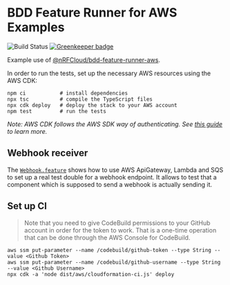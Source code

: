 # BDD Feature Runner for AWS Examples

![Build Status](https://codebuild.eu-west-1.amazonaws.com/badges?uuid=eyJlbmNyeXB0ZWREYXRhIjoiUTZWUlF6bXlJcFZEY2t2ZFdQMnAyZlhvWnB2aWhQQjdld1FBaEFyMitOYkYyNzYvSjhwaXVGRWNWSmdCQ29UZUdRb1N6SUw4NWtJWlNLNHY0UzlQUjQ0PSIsIml2UGFyYW1ldGVyU3BlYyI6IjBSUnpNQnp2bUtXdFJOUmEiLCJtYXRlcmlhbFNldFNlcmlhbCI6MX0%3D&branch=saga)
[![Greenkeeper badge](https://badges.greenkeeper.io/coderbyheart/bdd-feature-runner-aws-example.svg)](https://greenkeeper.io/)

Example use of [@nRFCloud/bdd-feature-runner-aws](https://github.com/nRFCloud/bdd-feature-runner-aws).

In order to run the tests, set up the necessary AWS resources using the AWS CDK:

    npm ci           # install dependencies
    npx tsc          # compile the TypeScript files
    npx cdk deploy   # deploy the stack to your AWS account
    npm test         # run the tests

*Note: AWS CDK follows the AWS SDK way of authenticating. See [this guide](https://awslabs.github.io/aws-cdk/getting-started.html#configuring-the-cdk) to learn more.*

## Webhook receiver

The [`Webhook.feature`](./features/Webhook.feature) shows how to use AWS ApiGateway, Lambda and SQS to set up a real test double for a webhook endpoint. It allows to test that a component which is supposed to send a webhook is actually sending it.

## Set up CI

> Note that you need to give CodeBuild permissions to your GitHub account in order for the token to work.
> That is a one-time operation that can be done through the AWS Console for CodeBuild.

    aws ssm put-parameter --name /codebuild/github-token --type String --value <Github Token>
    aws ssm put-parameter --name /codebuild/github-username --type String --value <Github Username>
    npx cdk -a 'node dist/aws/cloudformation-ci.js' deploy
    
